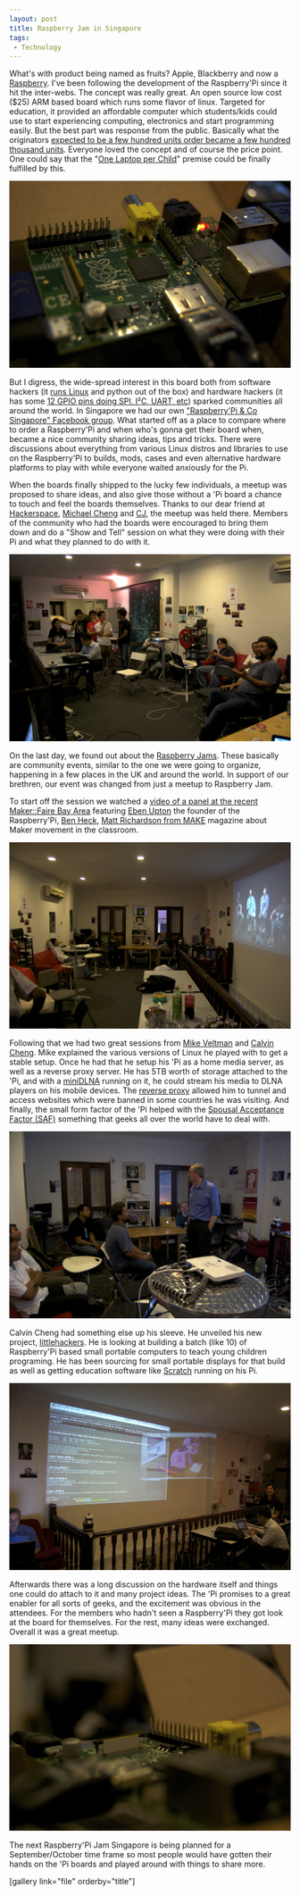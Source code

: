 ```yaml
---
layout: post
title: Raspberry Jam in Singapore
tags:
 - Technology
---
```


What's with product being named as fruits? Apple, Blackberry and now a [Raspberry][0]. I've been following the development of the Raspberry'Pi since it hit the inter-webs. The concept was really great. An open source low cost ($25) ARM based board which runs some flavor of linux. Targeted for education, it provided an affordable computer which students/kids could use to start experiencing computing, electronics and start programming easily. But the best part was response from the public. Basically what the originators [expected to be a few hundred units order became a few hundred thousand units][1]. Everyone loved the concept and of course the price point. One could say that the "[One Laptop per Child][2]" premise could be finally fulfilled by this.

[![](../images/2012/07/DSC_7599.jpg)][3]

But I digress, the wide-spread interest in this board both from software hackers (it [runs Linux][4] and python out of the box) and hardware hackers (it has some [12 GPIO pins doing SPI, I²C, UART, etc][5]) sparked communities all around the world. In Singapore we had our own ["Raspberry'Pi & Co Singapore" Facebook group][6]. What started off as a place to compare where to order a Raspberry'Pi and when who's gonna get their board when, became a nice community sharing ideas, tips and tricks. There were discussions about everything from various Linux distros and libraries to use on the Raspberry'Pi to builds, mods, cases and even alternative hardware platforms to play with while everyone waited anxiously for the Pi.

When the boards finally shipped to the lucky few individuals, a meetup was proposed to share ideas, and also give those without a 'Pi board a chance to touch and feel the boards themselves. Thanks to our dear friend at [Hackerspace][7], [Michael Cheng][8] and [CJ][9], the meetup was held there. Members of the community who had the boards were encouraged to bring them down and do a "Show and Tell" session on what they were doing with their Pi and what they planned to do with it.

[![](../images/2012/07/DSC_7608.jpg)][10]

On the last day, we found out about the [Raspberry Jams][11]. These basically are community events, similar to the one we were going to organize, happening in a few places in the UK and around the world. In support of our brethren, our event was changed from just a meetup to Raspberry Jam.

To start off the session we watched a [video of a panel at the recent Maker::Faire Bay Area][12] featuring [Eben Upton][13] the founder of the Raspberry'Pi, [Ben Heck][14], [Matt Richardson from MAKE][15] magazine about Maker movement in the classroom.

[![](../images/2012/07/DSC_7583.jpg)][16]

Following that we had two great sessions from [Mike Veltman][17] and [Calvin Cheng][18]. Mike explained the various versions of Linux he played with to get a stable setup. Once he had that he setup his 'Pi as a home media server, as well as a reverse proxy server. He has 5TB worth of storage attached to the 'Pi, and with a [miniDLNA][19] running on it, he could stream his media to DLNA players on his mobile devices. The [reverse proxy][20] allowed him to tunnel and access websites which were banned in some countries he was visiting. And finally, the small form factor of the 'Pi helped with the [Spousal Acceptance Factor (SAF)][21] something that geeks all over the world have to deal with.

[![](../images/2012/07/DSC_7586.jpg)][22]

Calvin Cheng had something else up his sleeve. He unveiled his new project, [littlehackers][23]. He is looking at building a batch (like 10) of Raspberry'Pi based small portable computers to teach young children programing. He has been sourcing for small portable displays for that build as well as getting education software like [Scratch][24] running on his Pi.

[![](../images/2012/07/DSC_7607.jpg)][25]

Afterwards there was a long discussion on the hardware itself and things one could do attach to it and many project ideas. The 'Pi promises to a great enabler for all sorts of geeks, and the excitement was obvious in the attendees. For the members who hadn't seen a Raspberry'Pi they got look at the board for themselves. For the rest, many ideas were exchanged. Overall it was a great meetup.

[![](../images/2012/07/DSC_7604.jpg)][26]

The next Raspberry'Pi Jam Singapore is being planned for a September/October time frame so most people would have gotten their hands on the 'Pi boards and played around with things to share more.

\[gallery link="file" orderby="title"\]


[0]: http://www.raspberrypi.org
[1]: http://vr-zone.com/articles/rs-components-previews-raspberry-pi-in-singapore/15684.html
[2]: http://en.wikipedia.org/wiki/One_Laptop_per_Child
[3]: ../images/2012/07/DSC_7599.jpg
[4]: http://elinux.org/RPi_Distributions
[5]: http://elinux.org/RPi_Hardware
[6]: https://www.facebook.com/groups/raspberrypisingapore/
[7]: http://hackerspace.sg
[8]: https://www.facebook.com/miccheng
[9]: https://www.facebook.com/changcj
[10]: ../images/2012/07/DSC_7608.jpg
[11]: http://raspberryjam.org.uk
[12]: http://fora.tv/2012/05/19/Maker_Movement_Heads_to_the_Classroom_with_Raspberry_Pi
[13]: http://raspberrypi.org/about
[14]: http://revision3.com/tbhs
[15]: http://blog.makezine.com/author/makemattr/
[16]: ../images/2012/07/DSC_7583.jpg
[17]: https://www.facebook.com/mike.veltman
[18]: https://www.facebook.com/calvin.cheng.lc
[19]: http://sourceforge.net/projects/minidlna/
[20]: http://en.wikipedia.org/wiki/Reverse_proxy
[21]: http://en.wikipedia.org/wiki/Wife_acceptance_factor
[22]: ../images/2012/07/DSC_7586.jpg
[23]: http://littlehackers.com
[24]: http://scratch.mit.edu/
[25]: ../images/2012/07/DSC_7607.jpg
[26]: ../images/2012/07/DSC_7604.jpg
